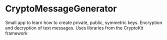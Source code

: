 # CryptoMessageGenerator

Small app to learn how to create private, public, symmetric keys. Encryption and decryption of text messages. Uses libraries from the CryptoKit framework
